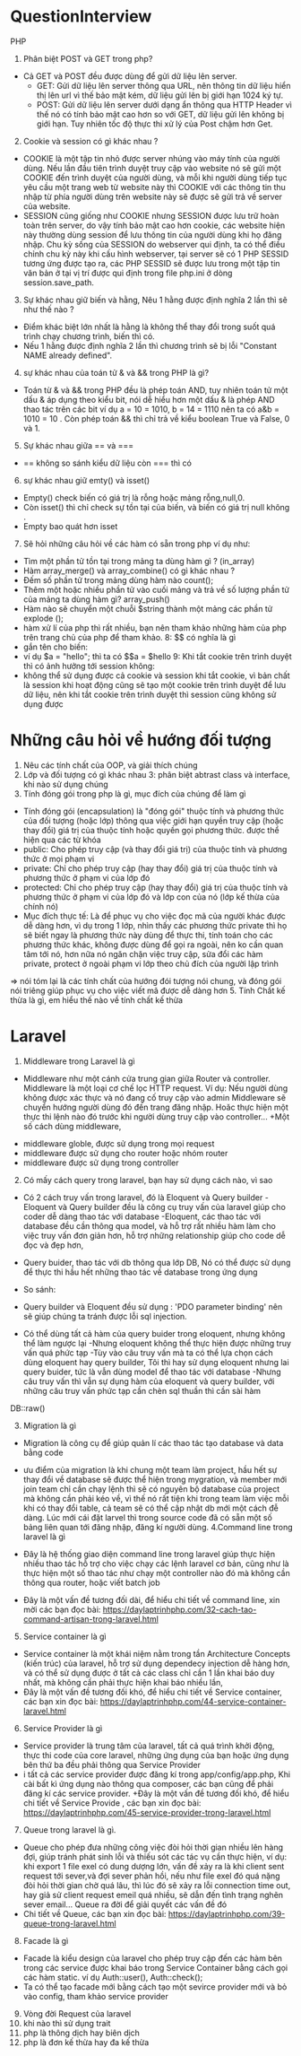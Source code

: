 # QuestionInterview
PHP

1. Phân biệt POST và GET trong php?
  + Cả GET và POST đều được dùng để gửi dữ liệu lên server.
    - GET: Gửi dữ liệu lên server thông qua URL, nên thông tin dữ liệu hiển thị lên url vì thế bảo mật kém, dữ liệu gửi lên bị giới hạn 1024 ký tự.
    - POST: Gửi dữ liệu lên server dưới dạng ẩn thông qua HTTP Header vì thế nó có tính bảo mật cao hơn so với GET, dữ liệu gửi lên không bị giới hạn.
    Tuy nhiên tốc độ thực thi xử lý của Post chậm hơn Get.
2. Cookie và session có gì khác nhau ?
  + COOKIE là một tập tin nhỏ được server nhúng vào máy tính của người dùng. Nếu lần đầu tiên trình duyệt truy cập vào website nó sẽ gửi một COOKIE đến trình duyệt của người dùng, và mỗi khi người dùng tiếp tục yêu cầu một trang web từ website này thì COOKIE với các thông tin thu nhập từ phía người dùng trên website này sẽ được sẽ gửi trả về server của website.
  + SESSION cũng giống như COOKIE nhưng SESSION được lưu trữ hoàn toàn trên server, do vậy tính bảo mật cao hơn cookie, các website hiện này thường dùng session để lưu thông tin của người dùng khi họ đăng nhập. Chu kỳ sống của SESSION do webserver qui định, ta có thể điều chỉnh chu kỳ này khi cấu hình webserver, tại server sẽ có 1 PHP SESSID tương ứng được tạo ra, các PHP SESSID sẽ được lưu trong một tập tin văn bản ở tại vị trí được qui định trong file php.ini ở dòng session.save_path.
3. Sự khác nhau giữ biến và hằng, Nêu 1 hằng được định nghĩa 2 lần thì sẽ như thế nào ?
+ Điểm khác biệt lớn nhất là hằng là không thể thay đổi trong suốt quá trình chạy chương trình, biến thì có.
+ Nếu 1 hằng được định nghĩa 2 lần thì chương trình sẽ bị lỗi "Constant NAME already defined".
4. sự khác nhau của toán tử & và && trong PHP là gì?
+ Toán từ & và && trong PHP đều là phép toán AND, tuy nhiên toán tử một dấu & áp dụng theo kiểu bit, nói dễ hiểu hơn một dấu & là phép AND thao tác trên các bit ví dụ a = 10 = 1010, b = 14 = 1110 nên ta có  a&b = 1010 = 10 . Còn phép toán  && thì chỉ trả về kiểu boolean True và False, 0 và 1.
5. Sự khác nhau giữa == và ===
+ == không so sánh kiểu dữ liệu còn === thì có
6. sự khác nhau giữ emty() và isset()
+ Empty() check biến có giá trị là rỗng hoặc mảng rỗng,null,0. 
+ Còn isset() thì chỉ check sự tồn tại của biến, và biến có giá trị null không .
+ Empty bao quát hơn isset
7. Sẽ hỏi những câu hỏi về các hàm có sẵn trong php ví dụ như:
+ Tìm một phần tử tồn tại trong mảng ta dùng hàm gì ? (in_array)
+ Hàm array_merge() và array_combine() có gì khác nhau ?
+ Đếm số phần tử trong mảng dùng hàm nào count();
+ Thêm một hoặc nhiều phần tử vào cuối mảng và trả về số lượng phần tử của mảng ta dùng hàm gì? array_push()
+ Hàm nào  sẽ chuyển một chuỗi $string thành một mảng các phần tử explode ();
+ hàm xử lí của php thì rất nhiều, bạn nên tham khảo những hàm của php trên trang chủ của php để tham khảo.
8: $$ có nghĩa là gì
+ gắn tên cho biến:
+ ví dụ $a = "hello"; thì ta có $$a = $hello
9: Khi tắt cookie trên trình duyệt thì có ảnh hưởng tới session không:
+ không thể sử dụng được cả cookie và session khi tắt cookie, vì bản chất là session khi hoạt động cũng sẽ tạo một cookie trên trình duyệt để lưu dữ liệu, nên khi tắt cookie trên trình duyệt thì session cũng không sử dụng được


# Những câu hỏi về hướng đối tượng
1. Nêu các tính chất của OOP, và giải thích chúng
2. Lớp và đối tượng có gì khác nhau
3: phân biệt abtrast class và interface, khi nào sử dụng chúng
4. Tính đóng gói trong php là gì, mục đích của chúng để làm gì
+ Tính đóng gói (encapsulation) là "đóng gói" thuộc tính và phương thức của đối tượng (hoặc lớp) thông qua việc giới hạn quyền truy cập (hoặc thay đổi) giá trị của thuộc tính hoặc quyền gọi phương thức. được thể hiện qua các từ khóa
+ public: Cho phép truy cập (và thay đổi giá trị) của thuộc tính và phương thức ở mọi phạm vi
+ private: Chỉ cho phép truy cập (hay thay đổi) giá trị của thuộc tính và phương thức ở phạm vi  của lớp đó
+ protected: Chỉ cho phép truy cập (hay thay đổi) giá trị của thuộc tính và phương thức ở phạm vi của lớp đó và lớp con của nó (lớp kế thừa của chính nó)
+ Mục đích thực tế: Là để phục vụ cho việc đọc mã của người khác được dễ dàng hơn, vì dụ trong 1 lớp, nhìn thấy các phương thức private thì họ sẽ biết ngay là phương thức này dùng để thực thi, tính toán cho các phương thức khác, không được dùng để gọi ra ngoài, nên ko cần quan tâm tới nó, hơn nữa nó ngăn chặn việc truy cập, sửa đổi các hàm private, protect ở ngoài phạm vi lớp theo chủ đích của người lập trình

=> nói tóm lại là các tính chất của hướng đói tượng nói  chung, và đóng gói nói triêng giúp phục vụ cho việc viết mã được dễ dàng hơn
5. Tính Chất kế thừa là gì, em hiểu thế nào về tính chất kế thừa

# Laravel
1. Middleware trong Laravel là gì
+ Middleware như một cánh cửa trung gian giữa Router và controller. Middleware là một loại cơ chế lọc HTTP request. Ví dụ: Nếu người dùng không được xác thực và nó đang cố truy cập vào admin Middleware sẽ chuyển hướng người dùng đó đến trang đăng nhập. Hoăc thực hiện một thực thi lệnh nào đó trước khi người dùng truy cập vào controller...
+Một số  cách dùng middleware, 
- middleware globle, được sử dụng trong mọi request
- middleware  được sử dụng cho router hoặc nhóm router
- middleware  được sử dụng trong controller
2. Có mấy cách query trong laravel, bạn hay sử dụng cách nào, vì sao
+ Có 2 cách truy vấn trong laravel, đó là Eloquent và Query builder
-Eloquent  và Query builder đều là công cụ truy vấn của laravel giúp cho coder dễ dàng thao tác với database
-Eloquent, các thao tác với database đều cần thông qua model, và hỗ trợ rất nhiều hàm làm cho việc truy vấn đơn giản hơn, hỗ trợ những relationship giúp cho code dễ đọc và đẹp hơn, 
- Query buider, thao tác với db thông qua lớp DB, Nó có thể được sử dụng để thực thi hầu hết những thao tác về database trong ứng dụng
+ So sánh:
- Query builder và Eloquent đều sử dụng : 'PDO parameter binding' nên sẽ giúp chúng ta tránh được lỗi sql injection.

- Có thể dùng tất cả hàm của query buider trong eloquent, nhưng không thể làm ngược lại
-Nhưng eloquent không thể thực hiện được những truy vấn quá phức tạp
-Tùy vào câu truy vấn mà ta có thể lựa chọn cách dùng eloquent hay query builder, Tôi thì hay sử dụng eloquent nhưng lai query buider, tức là vẫn dùng model để thao tác với database
-Nhưng câu truy vấn thì vẫn sự dụng hàm của eloquent và query builder, với những câu truy vấn phức tạp cần chèn sql thuần thì cần sài hàm 

DB::raw()

3. Migration là gì
- Migration là công cụ để giúp quản lí các thao tác tạo database và data bằng code
+ ưu điểm của migration là khi chung một team làm project, hầu hết sự thay đổi về database sẽ được thể hiện trong mygration, và member mới join team chỉ cần chạy lệnh thì sẽ có nguyên bộ database của project mà không cần phải kéo về, vì thế  nó rất tiện khi trong team làm việc mỗi khi có thay đổi table, cả team sẽ có thể cập nhật db mới một cách đễ dàng. Lúc mới cái đặt larvel thì trong source code đã có sẵn một số bảng liên quan tới đăng nhập, đăng kí người dùng.
4.Command line trong laravel là gì
+ Đây là hệ thống giao diện command line trong laravel giúp thực hiện nhiều thao tác hỗ trợ cho việc chạy các lệnh laravel cơ bản, cũng như là thực hiện một số thao tác như chạy một controller nào đó mà không cần thông qua router, hoặc viết batch job

+ Đây là một vấn đề tương đối dài, để hiểu chi tiết về command line, xin mời các bạn đọc bài: https://daylaptrinhphp.com/32-cach-tao-command-artisan-trong-laravel.html
5. Service container là gì
+ Service container là một khái niệm nằm trong tần Architecture Concepts (kiến trúc) của laravel, hỗ trợ sử dụng dependecy injection dễ hàng hơn, và có thể sử dụng được ở tất cả các class chỉ cần 1 lần khai báo duy nhất, mà không cần phải thực hiện khai báo nhiều lần, 
+ Đây là một vấn đề tương đối khó, để hiểu chi tiết về Service container, các bạn xin đọc bài: https://daylaptrinhphp.com/44-service-container-laravel.html
6. Service Provider là gì
+ Service provider là trung tâm của laravel, tất cả quá trình khởi động, thực thi code của core laravel, những ứng dụng của bạn hoặc ứng dụng bên thứ ba đều phải thông qua Service Provider
+ i tất cả các service provider được đăng kí trong app/config/app.php, Khi cài bất kì ứng dụng nào thông qua composer, các bạn cũng để phải đăng kí các service provider.
+Đây là một vấn đề tương đối khó, để hiểu chi tiết về Service Provide , các bạn xin đọc bài: https://daylaptrinhphp.com/45-service-provider-trong-laravel.html
7. Queue trong laravel là gì.
+ Queue cho phép đưa những công việc đòi hỏi thời gian nhiều lên hàng đợi, giúp tránh phát sinh lỗi và thiếu sót các tác vụ cần thực hiện, ví dụ: khi export 1 file exel có dung dượng lớn, vấn đề xảy ra là khi client sent request tới sever,và đợi sever phản hồi, nếu như file exel đó quá nặng đòi hỏi thời gian chờ quá lâu, thì lúc đó sẽ xảy ra lỗi connection time out, hay giả sử client request emeil quá nhiều, sẽ dẫn đến tình trạng nghẽn sever email... Queue ra đời để giải quyết các vấn đề đó
+ Chi tiết về Queue, các bạn xin đọc bài: https://daylaptrinhphp.com/39-queue-trong-laravel.html
8. Facade là gì
+ Facade là kiểu design của laravel cho phép truy cập đến các hàm bên trong các service được khai báo trong Service Container bằng cách gọi các hàm static. ví dụ Auth::user(), Auth::check();
+ Ta có thể tạo facade mới bằng cách tạo một sevirce provider mới và bỏ vào config, tham khảo service provider
 9. Vòng đời Request của laravel 
 10. khi nào thì sử dụng trait
 11. php là thông dịch hay biên dịch
 12. php là đơn kế thừa hay đa kế thừa
 
